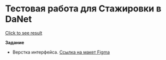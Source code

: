 # Тестовая работа для Стажировки в DaNet
[Click to see result](https://crashmet.github.io/Test_for_Gazprom/)

**Задание**
- Верстка интерфейса. 
[Ссылка на макет Figma](https://www.figma.com/file/XLLgFylraBvgvGYHkADRRh/TZ---BuGtracker?node-id=0%3A1&t=6V41mGfAFvU2lDHI-0)

